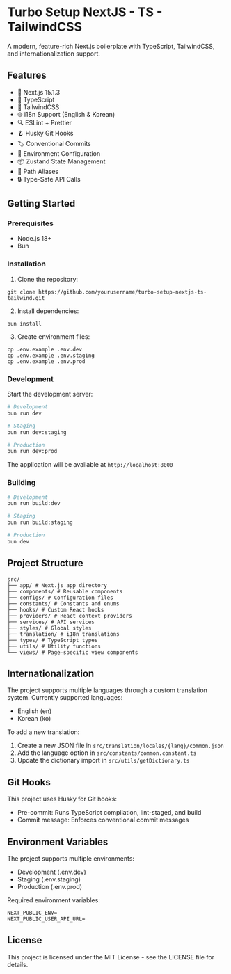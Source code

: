 # Turbo Setup NextJS - TS - TailwindCSS

A modern, feature-rich Next.js boilerplate with TypeScript, TailwindCSS, and internationalization support.

## Features

- 🚀 Next.js 15.1.3
- 📝 TypeScript
- 🎨 TailwindCSS
- 🌐 i18n Support (English & Korean)
- 🔍 ESLint + Prettier
- 🪝 Husky Git Hooks
- 🏷️ Conventional Commits
- 🔄 Environment Configuration
- 📦 Zustand State Management
- 🎯 Path Aliases
- 🔒 Type-Safe API Calls

## Getting Started

### Prerequisites

- Node.js 18+
- Bun

### Installation

1. Clone the repository:

```
git clone https://github.com/yourusername/turbo-setup-nextjs-ts-tailwind.git
```

2. Install dependencies:

```
bun install
```

3. Create environment files:

```
cp .env.example .env.dev
cp .env.example .env.staging
cp .env.example .env.prod
```

### Development

Start the development server:

```bash
# Development
bun run dev

# Staging
bun run dev:staging

# Production
bun run dev:prod
```

The application will be available at `http://localhost:8000`

### Building

```bash
# Development
bun run build:dev

# Staging
bun run build:staging

# Production
bun dev

```

## Project Structure

```
src/
├── app/ # Next.js app directory
├── components/ # Reusable components
├── configs/ # Configuration files
├── constants/ # Constants and enums
├── hooks/ # Custom React hooks
├── providers/ # React context providers
├── services/ # API services
├── styles/ # Global styles
├── translation/ # i18n translations
├── types/ # TypeScript types
├── utils/ # Utility functions
└── views/ # Page-specific view components
```

## Internationalization

The project supports multiple languages through a custom translation system. Currently supported languages:

- English (en)
- Korean (ko)

To add a new translation:

1. Create a new JSON file in `src/translation/locales/{lang}/common.json`
2. Add the language option in `src/constants/common.constant.ts`
3. Update the dictionary import in `src/utils/getDictionary.ts`

## Git Hooks

This project uses Husky for Git hooks:

- Pre-commit: Runs TypeScript compilation, lint-staged, and build
- Commit message: Enforces conventional commit messages

## Environment Variables

The project supports multiple environments:

- Development (.env.dev)
- Staging (.env.staging)
- Production (.env.prod)

Required environment variables:

```env
NEXT_PUBLIC_ENV=
NEXT_PUBLIC_USER_API_URL=
```

## License

This project is licensed under the MIT License - see the LICENSE file for details.
